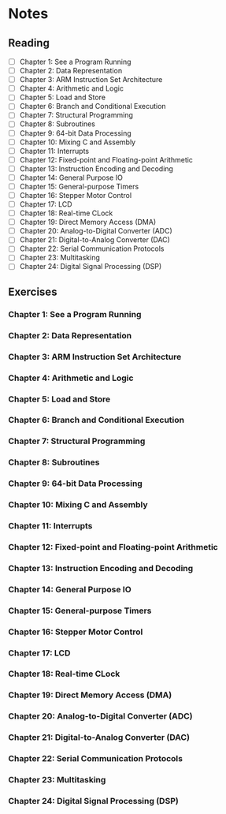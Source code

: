 # Notes

## Reading

- [ ] Chapter 1: See a Program Running
- [ ] Chapter 2: Data Representation
- [ ] Chapter 3: ARM Instruction Set Architecture
- [ ] Chapter 4: Arithmetic and Logic
- [ ] Chapter 5: Load and Store
- [ ] Chapter 6: Branch and Conditional Execution
- [ ] Chapter 7: Structural Programming
- [ ] Chapter 8: Subroutines
- [ ] Chapter 9: 64-bit Data Processing
- [ ] Chapter 10: Mixing C and Assembly
- [ ] Chapter 11: Interrupts
- [ ] Chapter 12: Fixed-point and Floating-point Arithmetic
- [ ] Chapter 13: Instruction Encoding and Decoding
- [ ] Chapter 14: General Purpose IO
- [ ] Chapter 15: General-purpose Timers
- [ ] Chapter 16: Stepper Motor Control
- [ ] Chapter 17: LCD
- [ ] Chapter 18: Real-time CLock
- [ ] Chapter 19: Direct Memory Access (DMA)
- [ ] Chapter 20: Analog-to-Digital Converter (ADC)
- [ ] Chapter 21: Digital-to-Analog Converter (DAC)
- [ ] Chapter 22: Serial Communication Protocols
- [ ] Chapter 23: Multitasking
- [ ] Chapter 24: Digital Signal Processing (DSP)

## Exercises

### Chapter 1: See a Program Running

### Chapter 2: Data Representation

### Chapter 3: ARM Instruction Set Architecture

### Chapter 4: Arithmetic and Logic

### Chapter 5: Load and Store

### Chapter 6: Branch and Conditional Execution

### Chapter 7: Structural Programming

### Chapter 8: Subroutines

### Chapter 9: 64-bit Data Processing

### Chapter 10: Mixing C and Assembly

### Chapter 11: Interrupts

### Chapter 12: Fixed-point and Floating-point Arithmetic

### Chapter 13: Instruction Encoding and Decoding

### Chapter 14: General Purpose IO

### Chapter 15: General-purpose Timers

### Chapter 16: Stepper Motor Control

### Chapter 17: LCD

### Chapter 18: Real-time CLock

### Chapter 19: Direct Memory Access (DMA)

### Chapter 20: Analog-to-Digital Converter (ADC)

### Chapter 21: Digital-to-Analog Converter (DAC)

### Chapter 22: Serial Communication Protocols

### Chapter 23: Multitasking

### Chapter 24: Digital Signal Processing (DSP)
